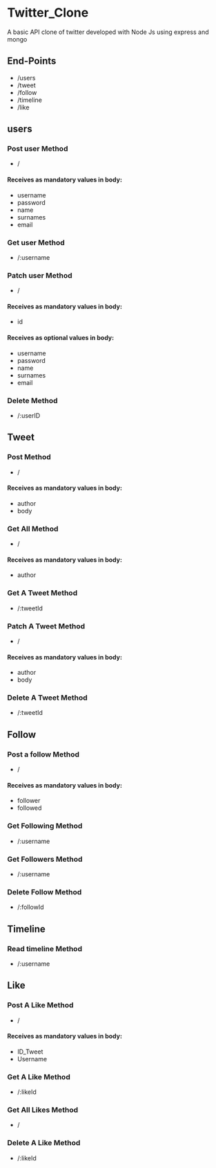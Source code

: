 # Twitter_Clone
 A basic API clone of twitter developed with Node Js using express and mongo
## End-Points
* /users
* /tweet
* /follow
* /timeline
* /like
## users
### Post user Method
* / 
#### Receives as mandatory values in body:
* username
* password
* name
* surnames
* email

### Get user Method
* /:username
### Patch user Method
* /
#### Receives as mandatory values in body:
* id
#### Receives as optional values in body:
* username
* password
* name
* surnames
* email
### Delete Method
* /:userID

## Tweet
### Post Method
* / 
#### Receives as mandatory values in body:
* author
* body
### Get All Method
* /
#### Receives as mandatory values in body:
* author

### Get A Tweet Method
* /:tweetId

### Patch A Tweet Method
* /

#### Receives as mandatory values in body:
* author
* body

### Delete A Tweet Method
* /:tweetId

## Follow
### Post a follow Method
* /
#### Receives as mandatory values in body:
* follower
* followed
### Get Following Method
* /:username
### Get Followers Method
* /:username
### Delete Follow Method
* /:followId

## Timeline
### Read timeline Method
* /:username

## Like
### Post A Like Method
* /
#### Receives as mandatory values in body:
* ID_Tweet
* Username
### Get A Like Method
* /:likeId
### Get All Likes Method
* /
### Delete A Like Method
* /:likeId





